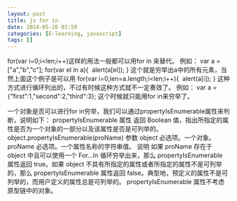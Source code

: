 ```yaml
---
layout: post
title: js for in
date: 2014-05-26 03:59
categories: [E-learning, javascript]
tags: []
---
```

for(var i=0;i<len;i++)这样的用法一般都可以用for in 来替代。
例如：
var a = ["a","b","c"];
for(var el in a){
 alert(a[el]);
}
这个就是穷举出a中的所有元素，当然上面这个例子是可以用
for(var i=0,len=a.length;i<len;i++){
 alert(a[i]);
}
这种方式进行循环列出的，不过有时候这种方式就不一定奏效了。
例如：
var a = {"first":1,"second":2,"third":3};
这个时候就只能用for in来穷举了。

一个对象是否可以进行for in穷举，我们可以通过propertyIsEnumerable属性来判断，说明如下：
propertyIsEnumerable 属性
返回 Boolean 值，指出所指定的属性是否为一个对象的一部分以及该属性是否是可列举的。
object.propertyIsEnumerable(proName)
参数
object
必选项。一个对象。
proName
必选项。一个属性名称的字符串值。
说明
如果 proName 存在于 object 中且可以使用一个 For…In 循环穷举出来，那么 propertyIsEnumerable 属性返回 true。如果 object 不具有所指定的属性或者所指定的属性不是可列举的，那么 propertyIsEnumerable 属性返回 false。典型地，预定义的属性不是可列举的，而用户定义的属性总是可列举的。
propertyIsEnumerable 属性不考虑原型链中的对象。
   